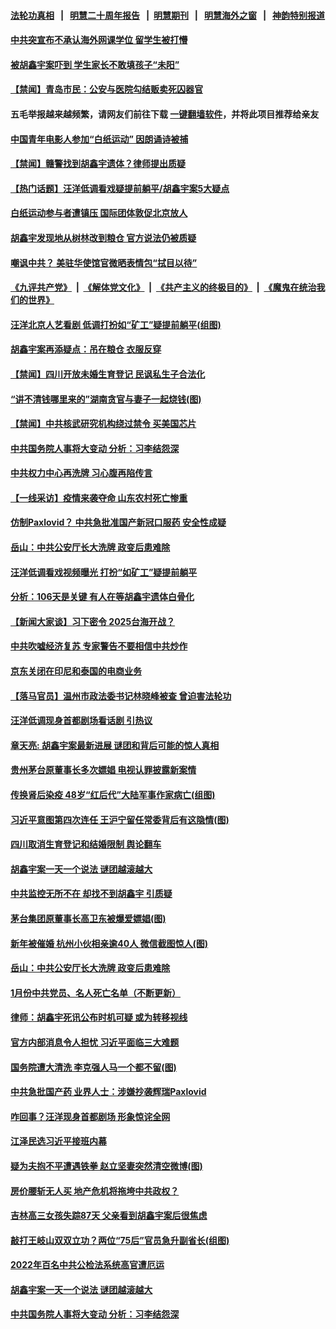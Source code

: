 #### [法轮功真相](https://github.com/gfw-breaker/truth/blob/master/README.md?t=0) &nbsp;&nbsp;|&nbsp;&nbsp; [明慧二十周年报告](https://github.com/gfw-breaker/mh-reports/blob/master/README.md?t=0) &nbsp;&nbsp;|&nbsp;&nbsp;[明慧期刊](https://github.com/gfw-breaker/mh-qikan) &nbsp;&nbsp;|&nbsp;&nbsp; [明慧海外之窗](https://github.com/gfw-breaker/mh-news/blob/master/README.md?t=0) &nbsp;&nbsp;|&nbsp;&nbsp; [神韵特别报道](https://github.com/gfw-breaker/mh-news/blob/master/shenyun.md?t=0)
#### [ 中共突宣布不承认海外网课学位 留学生被打懵](https://github.com/gfw-breaker/banned-news1/blob/master/pages/prog204/a103638456.md)
#### [ 被胡鑫宇案吓到 学生家长不敢填孩子“未阳”](https://github.com/gfw-breaker/banned-news1/blob/master/pages/prog204/a103638254.md)
#### [ 【禁闻】青岛市民：公安与医院勾结贩卖死囚器官](https://github.com/gfw-breaker/banned-news1/blob/master/pages/prog204/a103638267.md)
#### 五毛举报越来越频繁，请网友们前往下载 [一键翻墙软件](https://github.com/gfw-breaker/ssr-accounts)，并将此项目推荐给亲友
#### [ 中国青年电影人参加“白纸运动” 因朗诵诗被捕](https://github.com/gfw-breaker/banned-news1/blob/master/pages/prog204/a103638065.md)
#### [ 【禁闻】赣警找到胡鑫宇遗体？律师提出质疑](https://github.com/gfw-breaker/banned-news1/blob/master/pages/prog204/a103638266.md)
#### [ 【热门话题】汪洋低调看戏疑提前躺平/胡鑫宇案5大疑点](https://github.com/gfw-breaker/banned-news1/blob/master/pages/prog204/a103638070.md)
#### [ 白纸运动参与者遭镇压 国际团体敦促北京放人](https://github.com/gfw-breaker/banned-news1/blob/master/pages/prog204/a103638370.md)
#### [ 胡鑫宇发现地从树林改到粮仓 官方说法仍被质疑](https://github.com/gfw-breaker/banned-news1/blob/master/pages/prog204/a103638253.md)
#### [ 嘲讽中共？ 美驻华使馆官微晒表情包“拭目以待”](https://github.com/gfw-breaker/banned-news1/blob/master/pages/prog204/a103638228.md)
#### [《九评共产党》](https://github.com/begood0513/9ping.md/blob/master/README.md) &nbsp;|&nbsp; [《解体党文化》](../../../../jtdwh.md/blob/master/README.md)  &nbsp;|&nbsp; [《共产主义的终极目的》](../../../../gczydzjmd.md/blob/master/README.md) &nbsp;|&nbsp; [《魔鬼在统治我们的世界》](../../../../mgztzwmdsj.md/blob/master/README.md) 
#### [ 汪洋北京人艺看剧 低调打扮如“矿工”疑提前躺平(组图)](https://github.com/gfw-breaker/banned-news1/blob/master/pages/p2/1027716.md)
#### [ 胡鑫宇案再添疑点：吊在粮仓 衣服反穿](https://github.com/gfw-breaker/banned-news1/blob/master/pages/prog204/a103638139.md)
#### [ 【禁闻】四川开放未婚生育登记 民讽私生子合法化](https://github.com/gfw-breaker/banned-news1/blob/master/pages/prog204/a103638260.md)
#### [ “讲不清钱哪里来的”湖南贪官与妻子一起烧钱(图)](https://github.com/gfw-breaker/banned-news1/blob/master/pages/p2/1027742.md)
#### [ 【禁闻】中共核武研究机构绕过禁令 买美国芯片](https://github.com/gfw-breaker/banned-news1/blob/master/pages/prog204/a103638269.md)
#### [ 中共国务院人事将大变动 分析：习李结怨深](https://github.com/gfw-breaker/banned-news1/blob/master/pages/nf4514/n13918334.md)
#### [ 中共权力中心再洗牌 习心腹再陷传言](https://github.com/gfw-breaker/banned-news1/blob/master/pages/soh5/691530.md)
#### [ 【一线采访】疫情来袭夺命 山东农村死亡惨重](https://github.com/gfw-breaker/banned-news1/blob/master/pages/prog204/a103638373.md)
#### [ 仿制Paxlovid？ 中共急批准国产新冠口服药 安全性成疑](https://github.com/gfw-breaker/banned-news1/blob/master/pages/prog204/a103638338.md)
#### [ 岳山：中共公安厅长大洗牌 政变后患难除](https://github.com/gfw-breaker/banned-news1/blob/master/pages/nsc413/n13918577.md)
#### [ 汪洋低调看戏视频曝光 打扮“如矿工”疑提前躺平](https://github.com/gfw-breaker/banned-news1/blob/master/pages/prog204/a103637825.md)
#### [ 分析：106天是关键 有人在等胡鑫宇遗体白骨化](https://github.com/gfw-breaker/banned-news1/blob/master/pages/prog204/a103637603.md)
#### [ 【新闻大家谈】习下密令 2025台海开战？](https://github.com/gfw-breaker/banned-news1/blob/master/pages/nsc413/n13918835.md)
#### [ 中共吹嘘经济复苏 专家警告不要相信中共炒作](https://github.com/gfw-breaker/banned-news1/blob/master/pages/prog204/a103638130.md)
#### [ 京东关闭在印尼和泰国的电商业务](https://github.com/gfw-breaker/banned-news1/blob/master/pages/nsc413/n13918822.md)
#### [ 【落马官员】温州市政法委书记林晓峰被查 曾迫害法轮功](https://github.com/gfw-breaker/banned-news1/blob/master/pages/prog204/a103638369.md)
#### [ 汪洋低调现身首都剧场看话剧 引热议](https://github.com/gfw-breaker/banned-news1/blob/master/pages/nsc413/n13918230.md)
#### [ 章天亮: 胡鑫宇案最新进展 谜团和背后可能的惊人真相](https://github.com/gfw-breaker/banned-news1/blob/master/pages/soh5/691647.md)
#### [ 贵州茅台原董事长多次嫖娼 电视认罪披露新案情](https://github.com/gfw-breaker/banned-news1/blob/master/pages/prog204/a103637941.md)
#### [ 传换肾后染疫 48岁“红后代”大陆军事作家病亡(组图)](https://github.com/gfw-breaker/banned-news1/blob/master/pages/p2/1027721.md)
#### [ 习近平意图第四次连任 王沪宁留任常委背后有这隐情(图)](https://github.com/gfw-breaker/banned-news1/blob/master/pages/p2/1027505.md)
#### [ 四川取消生育登记和结婚限制 舆论翻车](https://github.com/gfw-breaker/banned-news1/blob/master/pages/nsc413/n13918697.md)
#### [ 胡鑫宇案一天一个说法 谜团越滚越大](https://github.com/gfw-breaker/banned-news1/blob/master/pages/nf4514/n13918373.md)
#### [ 中共监控无所不在 却找不到胡鑫宇 引质疑](https://github.com/gfw-breaker/banned-news1/blob/master/pages/nsc413/n13918891.md)
#### [ 茅台集团原董事长高卫东被爆爱嫖娼(图)](https://github.com/gfw-breaker/banned-news1/blob/master/pages/p2/1027661.md)
#### [ 新年被催婚 杭州小伙相亲逾40人 微信截图惊人(图)](https://github.com/gfw-breaker/banned-news1/blob/master/pages/p1/1027779.md)
#### [ 岳山：中共公安厅长大洗牌 政变后患难除](https://github.com/gfw-breaker/banned-news1/blob/master/pages/nf4514/n13918577.md)
#### [ 1月份中共党员、名人死亡名单（不断更新）](https://github.com/gfw-breaker/banned-news1/blob/master/pages/prog204/a103625047.md)
#### [ 律师：胡鑫宇死讯公布时机可疑 或为转移视线](https://github.com/gfw-breaker/banned-news1/blob/master/pages/nsc413/n13918567.md)
#### [ 官方内部消息令人担忧 习近平面临三大难题](https://github.com/gfw-breaker/banned-news1/blob/master/pages/soh5/691599.md)
#### [ 国务院遭大清洗 李克强人马一个都不留(图)](https://github.com/gfw-breaker/banned-news1/blob/master/pages/p2/1027499.md)
#### [ 中共急批国产药 业界人士：涉嫌抄袭辉瑞Paxlovid](https://github.com/gfw-breaker/banned-news1/blob/master/pages/nsc413/n13918868.md)
#### [ 咋回事？汪洋现身首都剧场 形象惊诧全网](https://github.com/gfw-breaker/banned-news1/blob/master/pages/soh5/691626.md)
#### [ 江泽民选习近平接班内幕](https://github.com/gfw-breaker/banned-news1/blob/master/pages/prog204/a103589771.md)
#### [ 疑为夫抱不平遭遇铁拳 赵立坚妻突然清空微博(图)](https://github.com/gfw-breaker/banned-news1/blob/master/pages/p2/1027684.md)
#### [ 房价腰斩无人买 地产危机将拖垮中共政权？](https://github.com/gfw-breaker/banned-news1/blob/master/pages/soh7/686079.md)
#### [ 吉林高三女孩失踪87天 父亲看到胡鑫宇案后很焦虑](https://github.com/gfw-breaker/banned-news1/blob/master/pages/prog204/a103638243.md)
#### [ 敲打王岐山双双立功？两位“75后”官员急升副省长(组图)](https://github.com/gfw-breaker/banned-news1/blob/master/pages/p2/1027527.md)
#### [ 2022年百名中共公检法系统高官遭厄运](https://github.com/gfw-breaker/banned-news1/blob/master/pages/nsc413/n13918614.md)
#### [ 胡鑫宇案一天一个说法 谜团越滚越大](https://github.com/gfw-breaker/banned-news1/blob/master/pages/nsc413/n13918373.md)
#### [ 中共国务院人事将大变动 分析：习李结怨深](https://github.com/gfw-breaker/banned-news1/blob/master/pages/nsc413/n13918334.md)
